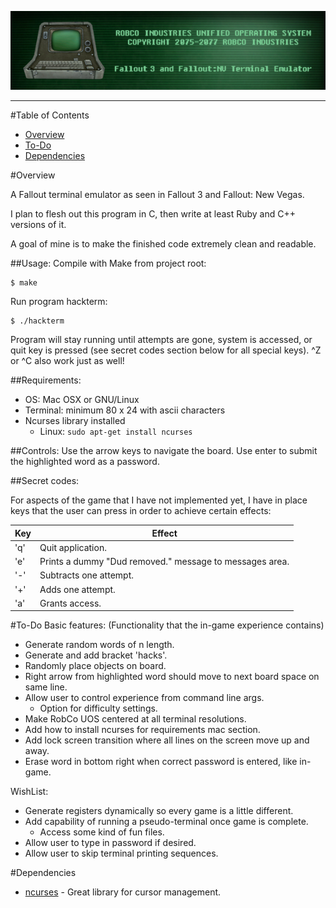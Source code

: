 ![RobCo Industries Unified Operating System Terminal](readme_assets/title.png)

---

#Table of Contents

- [Overview](#overview)
- [To-Do](#to-do)
- [Dependencies](#dependencies)

#<a name="overview"></a>Overview

A Fallout terminal emulator as seen in Fallout 3 and Fallout: New Vegas.

I plan to flesh out this program in C, then write at least Ruby and C++ versions of it.

A goal of mine is to make the finished code extremely clean and readable.

##Usage:
Compile with Make from project root:
```
$ make
```

Run program hackterm:
```
$ ./hackterm
```

Program will stay running until attempts are gone, system is accessed, or quit key is pressed (see secret codes section below for all special keys). ^Z or ^C also work just as well!

##Requirements:
- OS: Mac OSX or GNU/Linux
- Terminal: minimum 80 x 24 with ascii characters
- Ncurses library installed
  * Linux: ```sudo apt-get install ncurses```

##Controls:
Use the arrow keys to navigate the board. Use enter to submit the highlighted word as a password.

##Secret codes:

For aspects of the game that I have not implemented yet, I have in place keys that the user can press in order to achieve certain effects:

| Key | Effect                                                  |
| --- | ------------------------------------------------------- |
| 'q' | Quit application.                                       |
| 'e' | Prints a dummy "Dud removed." message to messages area. |
| '-' | Subtracts one attempt.                                  |
| '+' | Adds one attempt.                                       |
| 'a' | Grants access.                                          |

#<a name="to-do"></a>To-Do
Basic features: (Functionality that the in-game experience contains)
- Generate random words of n length.
- Generate and add bracket 'hacks'.
- Randomly place objects on board.
- Right arrow from highlighted word should move to next board space on same line.
- Allow user to control experience from command line args.
  * Option for difficulty settings.
- Make RobCo UOS centered at all terminal resolutions.
- Add how to install ncurses for requirements mac section.
- Add lock screen transition where all lines on the screen move up and away.
- Erase word in bottom right when correct password is entered, like in-game.

WishList:
- Generate registers dynamically so every game is a little different.
- Add capability of running a pseudo-terminal once game is complete.
  * Access some kind of fun files.
- Allow user to type in password if desired.
- Allow user to skip terminal printing sequences.

#<a name="dependencies"></a>Dependencies

+ [ncurses](http://www.gnu.org/software/ncurses/) - Great library for cursor management.